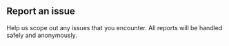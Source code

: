 
## Report an issue

Help us scope out any issues that you encounter. All reports will be handled safely and anonymously.